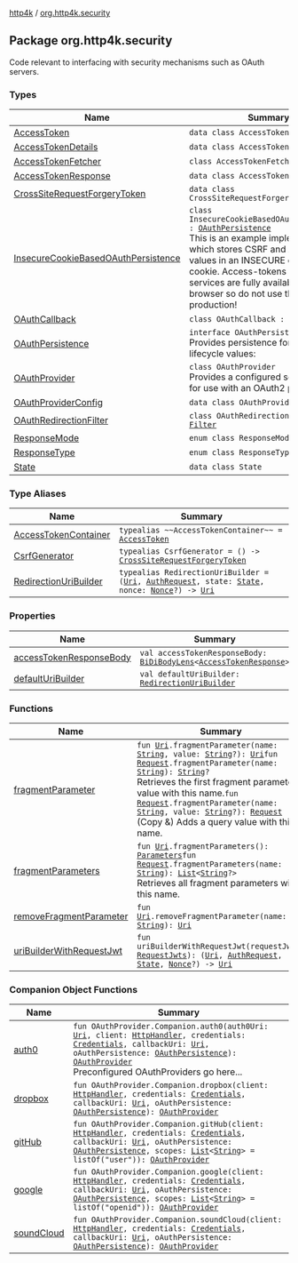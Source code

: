 [http4k](../index.md) / [org.http4k.security](./index.md)

## Package org.http4k.security

Code relevant to interfacing with security mechanisms such as OAuth servers.

### Types

| Name | Summary |
|---|---|
| [AccessToken](-access-token/index.md) | `data class AccessToken` |
| [AccessTokenDetails](-access-token-details/index.md) | `data class AccessTokenDetails` |
| [AccessTokenFetcher](-access-token-fetcher/index.md) | `class AccessTokenFetcher` |
| [AccessTokenResponse](-access-token-response/index.md) | `data class AccessTokenResponse` |
| [CrossSiteRequestForgeryToken](-cross-site-request-forgery-token/index.md) | `data class CrossSiteRequestForgeryToken` |
| [InsecureCookieBasedOAuthPersistence](-insecure-cookie-based-o-auth-persistence/index.md) | `class InsecureCookieBasedOAuthPersistence : `[`OAuthPersistence`](-o-auth-persistence/index.md)<br>This is an example implementation which stores CSRF and AccessToken values in an INSECURE client-side cookie. Access-tokens for end-services are fully available to the browser so do not use this in production! |
| [OAuthCallback](-o-auth-callback/index.md) | `class OAuthCallback : `[`HttpHandler`](../org.http4k.core/-http-handler.md) |
| [OAuthPersistence](-o-auth-persistence/index.md) | `interface OAuthPersistence`<br>Provides persistence for OAuth lifecycle values: |
| [OAuthProvider](-o-auth-provider/index.md) | `class OAuthProvider`<br>Provides a configured set of objects for use with an OAuth2 provider. |
| [OAuthProviderConfig](-o-auth-provider-config/index.md) | `data class OAuthProviderConfig` |
| [OAuthRedirectionFilter](-o-auth-redirection-filter/index.md) | `class OAuthRedirectionFilter : `[`Filter`](../org.http4k.core/-filter/index.md) |
| [ResponseMode](-response-mode/index.md) | `enum class ResponseMode` |
| [ResponseType](-response-type/index.md) | `enum class ResponseType` |
| [State](-state/index.md) | `data class State` |

### Type Aliases

| Name | Summary |
|---|---|
| [AccessTokenContainer](-access-token-container.md) | `typealias ~~AccessTokenContainer~~ = `[`AccessToken`](-access-token/index.md) |
| [CsrfGenerator](-csrf-generator.md) | `typealias CsrfGenerator = () -> `[`CrossSiteRequestForgeryToken`](-cross-site-request-forgery-token/index.md) |
| [RedirectionUriBuilder](-redirection-uri-builder.md) | `typealias RedirectionUriBuilder = (`[`Uri`](../org.http4k.core/-uri/index.md)`, `[`AuthRequest`](../org.http4k.security.oauth.server/-auth-request/index.md)`, state: `[`State`](-state/index.md)`, nonce: `[`Nonce`](../org.http4k.security.openid/-nonce/index.md)`?) -> `[`Uri`](../org.http4k.core/-uri/index.md) |

### Properties

| Name | Summary |
|---|---|
| [accessTokenResponseBody](access-token-response-body.md) | `val accessTokenResponseBody: `[`BiDiBodyLens`](../org.http4k.lens/-bi-di-body-lens/index.md)`<`[`AccessTokenResponse`](-access-token-response/index.md)`>` |
| [defaultUriBuilder](default-uri-builder.md) | `val defaultUriBuilder: `[`RedirectionUriBuilder`](-redirection-uri-builder.md) |

### Functions

| Name | Summary |
|---|---|
| [fragmentParameter](fragment-parameter.md) | `fun `[`Uri`](../org.http4k.core/-uri/index.md)`.fragmentParameter(name: `[`String`](https://kotlinlang.org/api/latest/jvm/stdlib/kotlin/-string/index.html)`, value: `[`String`](https://kotlinlang.org/api/latest/jvm/stdlib/kotlin/-string/index.html)`?): `[`Uri`](../org.http4k.core/-uri/index.md)`fun `[`Request`](../org.http4k.core/-request/index.md)`.fragmentParameter(name: `[`String`](https://kotlinlang.org/api/latest/jvm/stdlib/kotlin/-string/index.html)`): `[`String`](https://kotlinlang.org/api/latest/jvm/stdlib/kotlin/-string/index.html)`?`<br>Retrieves the first fragment parameter value with this name.`fun `[`Request`](../org.http4k.core/-request/index.md)`.fragmentParameter(name: `[`String`](https://kotlinlang.org/api/latest/jvm/stdlib/kotlin/-string/index.html)`, value: `[`String`](https://kotlinlang.org/api/latest/jvm/stdlib/kotlin/-string/index.html)`?): `[`Request`](../org.http4k.core/-request/index.md)<br>(Copy &amp;) Adds a query value with this name. |
| [fragmentParameters](fragment-parameters.md) | `fun `[`Uri`](../org.http4k.core/-uri/index.md)`.fragmentParameters(): `[`Parameters`](../org.http4k.core/-parameters.md)`fun `[`Request`](../org.http4k.core/-request/index.md)`.fragmentParameters(name: `[`String`](https://kotlinlang.org/api/latest/jvm/stdlib/kotlin/-string/index.html)`): `[`List`](https://kotlinlang.org/api/latest/jvm/stdlib/kotlin.collections/-list/index.html)`<`[`String`](https://kotlinlang.org/api/latest/jvm/stdlib/kotlin/-string/index.html)`?>`<br>Retrieves all fragment parameters with this name. |
| [removeFragmentParameter](remove-fragment-parameter.md) | `fun `[`Uri`](../org.http4k.core/-uri/index.md)`.removeFragmentParameter(name: `[`String`](https://kotlinlang.org/api/latest/jvm/stdlib/kotlin/-string/index.html)`): `[`Uri`](../org.http4k.core/-uri/index.md) |
| [uriBuilderWithRequestJwt](uri-builder-with-request-jwt.md) | `fun uriBuilderWithRequestJwt(requestJwts: `[`RequestJwts`](../org.http4k.security.openid/-request-jwts/index.md)`): (`[`Uri`](../org.http4k.core/-uri/index.md)`, `[`AuthRequest`](../org.http4k.security.oauth.server/-auth-request/index.md)`, `[`State`](-state/index.md)`, `[`Nonce`](../org.http4k.security.openid/-nonce/index.md)`?) -> `[`Uri`](../org.http4k.core/-uri/index.md) |

### Companion Object Functions

| Name | Summary |
|---|---|
| [auth0](auth0.md) | `fun OAuthProvider.Companion.auth0(auth0Uri: `[`Uri`](../org.http4k.core/-uri/index.md)`, client: `[`HttpHandler`](../org.http4k.core/-http-handler.md)`, credentials: `[`Credentials`](../org.http4k.core/-credentials/index.md)`, callbackUri: `[`Uri`](../org.http4k.core/-uri/index.md)`, oAuthPersistence: `[`OAuthPersistence`](-o-auth-persistence/index.md)`): `[`OAuthProvider`](-o-auth-provider/index.md)<br>Preconfigured OAuthProviders go here... |
| [dropbox](dropbox.md) | `fun OAuthProvider.Companion.dropbox(client: `[`HttpHandler`](../org.http4k.core/-http-handler.md)`, credentials: `[`Credentials`](../org.http4k.core/-credentials/index.md)`, callbackUri: `[`Uri`](../org.http4k.core/-uri/index.md)`, oAuthPersistence: `[`OAuthPersistence`](-o-auth-persistence/index.md)`): `[`OAuthProvider`](-o-auth-provider/index.md) |
| [gitHub](git-hub.md) | `fun OAuthProvider.Companion.gitHub(client: `[`HttpHandler`](../org.http4k.core/-http-handler.md)`, credentials: `[`Credentials`](../org.http4k.core/-credentials/index.md)`, callbackUri: `[`Uri`](../org.http4k.core/-uri/index.md)`, oAuthPersistence: `[`OAuthPersistence`](-o-auth-persistence/index.md)`, scopes: `[`List`](https://kotlinlang.org/api/latest/jvm/stdlib/kotlin.collections/-list/index.html)`<`[`String`](https://kotlinlang.org/api/latest/jvm/stdlib/kotlin/-string/index.html)`> = listOf("user")): `[`OAuthProvider`](-o-auth-provider/index.md) |
| [google](google.md) | `fun OAuthProvider.Companion.google(client: `[`HttpHandler`](../org.http4k.core/-http-handler.md)`, credentials: `[`Credentials`](../org.http4k.core/-credentials/index.md)`, callbackUri: `[`Uri`](../org.http4k.core/-uri/index.md)`, oAuthPersistence: `[`OAuthPersistence`](-o-auth-persistence/index.md)`, scopes: `[`List`](https://kotlinlang.org/api/latest/jvm/stdlib/kotlin.collections/-list/index.html)`<`[`String`](https://kotlinlang.org/api/latest/jvm/stdlib/kotlin/-string/index.html)`> = listOf("openid")): `[`OAuthProvider`](-o-auth-provider/index.md) |
| [soundCloud](sound-cloud.md) | `fun OAuthProvider.Companion.soundCloud(client: `[`HttpHandler`](../org.http4k.core/-http-handler.md)`, credentials: `[`Credentials`](../org.http4k.core/-credentials/index.md)`, callbackUri: `[`Uri`](../org.http4k.core/-uri/index.md)`, oAuthPersistence: `[`OAuthPersistence`](-o-auth-persistence/index.md)`): `[`OAuthProvider`](-o-auth-provider/index.md) |
